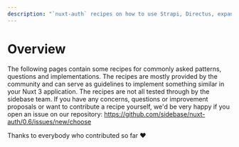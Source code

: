 ```yaml
---
description: "`nuxt-auth` recipes on how to use Strapi, Directus, expand user session data and more for Vue / Nuxt 3 apps."
---
```

# Overview

The following pages contain some recipes for commonly asked patterns, questions and implementations. The recipes are mostly provided by the community and can serve as guidelines to implement something similar in your Nuxt 3 application. The recipes are not all tested through by the sidebase team. If you have any concerns, questions or improvement proposals or want to contribute a recipe yourself, we'd be very happy if you open an issue on our repository: https://github.com/sidebase/nuxt-auth/0.6/issues/new/choose

Thanks to everybody who contributed so far ❤️
